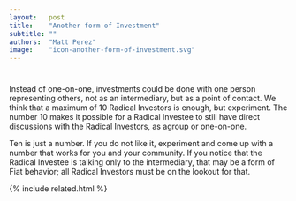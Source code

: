 ```yaml
---
layout:   post
title:    "Another form of Investment"
subtitle: ""
authors:  "Matt Perez"
image:    "icon-another-form-of-investment.svg"
---
```


<div style='display:none; '>
 <p>There are many forms of investments that we had not thought of. Jose just came up with another..</p>
</div>

<h1></h1>
<p>Instead of one-on-one, investments could be done with one person representing others, not as an intermediary, but as a point of contact. We think that a maximum of 10 Radical Investors is enough, but experiment. The number 10 makes it possible for a Radical Investee to still have direct discussions with the Radical Investors, as agroup or one-on-one.</p>
<p>Ten is just a number. If you do not like it, experiment and come up with a number that works for you and your community. If you notice that the Radical Investee is talking only to the intermediary, that may be a form of Fiat behavior; all Radical Investors must be on the lookout for that.</p>

{% include related.html %}